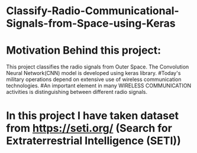 # Classify-Radio-Communicational-Signals-from-Space-using-Keras
# Motivation Behind this project:
This project classifies the radio signals from Outer Space. The Convolution Neural Network(CNN) model is developed using keras library.
#Today's military operations depend on extensive use of wireless communication technologies.
#An important element in many WIRELESS COMMUNICATION activities is distinguishing between different radio signals.
# In this project I have taken dataset from https://seti.org/ (Search for Extraterrestrial Intelligence (SETI))
